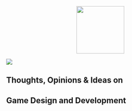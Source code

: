 <center>
<img src="/norightanswers/images/no-right-answers-logo-128.png" height="128" width="128">
</center>

![](/images/no-right-answers-logo.png)

## Thoughts, Opinions & Ideas on
## Game Design and Development